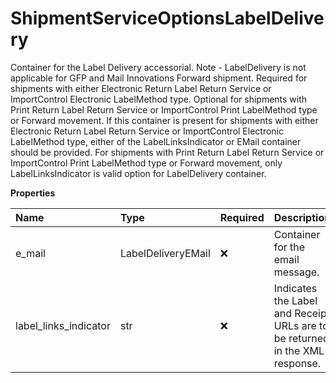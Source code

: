 # ShipmentServiceOptionsLabelDelivery

Container for the Label Delivery accessorial. Note - LabelDelivery is not applicable for GFP and Mail Innovations Forward shipment. Required for shipments with either Electronic Return Label Return Service or ImportControl Electronic LabelMethod type. Optional for shipments with Print Return Label Return Service or ImportControl Print LabelMethod type or Forward movement. If this container is present for shipments with either Electronic Return Label Return Service or ImportControl Electronic LabelMethod type, either of the LabelLinksIndicator or EMail container should be provided. For shipments with Print Return Label Return Service or ImportControl Print LabelMethod type or Forward movement, only LabelLinksIndicator is valid option for LabelDelivery container.

**Properties**

| Name                  | Type               | Required | Description                                                                  |
| :-------------------- | :----------------- | :------- | :--------------------------------------------------------------------------- |
| e_mail                | LabelDeliveryEMail | ❌       | Container for the email message.                                             |
| label_links_indicator | str                | ❌       | Indicates the Label and Receipt URLs are to be returned in the XML response. |

<!-- This file was generated by liblab | https://liblab.com/ -->
